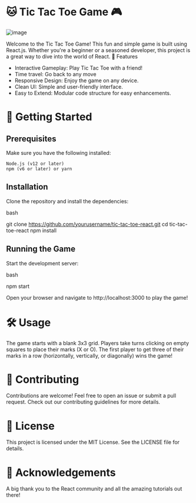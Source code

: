 
# 🐱 Tic Tac Toe Game 🎮

![image](https://github.com/user-attachments/assets/03937ed5-8fba-4c1f-ade1-dccd158656ea)


Welcome to the Tic Tac Toe Game! This fun and simple game is built using React.js. Whether you're a beginner or a seasoned developer, this project is a great way to dive into the world of React.
🎨 Features

- Interactive Gameplay: Play Tic Tac Toe with a friend!
- Time travel: Go back to any move
- Responsive Design: Enjoy the game on any device.
- Clean UI: Simple and user-friendly interface.
- Easy to Extend: Modular code structure for easy enhancements.

# 🚀 Getting Started

## Prerequisites

Make sure you have the following installed:

    Node.js (v12 or later)
    npm (v6 or later) or yarn

## Installation

Clone the repository and install the dependencies:

bash

git clone https://github.com/yourusername/tic-tac-toe-react.git
cd tic-tac-toe-react
npm install

## Running the Game

Start the development server:

bash

npm start

Open your browser and navigate to http://localhost:3000 to play the game!

# 🛠️ Usage

The game starts with a blank 3x3 grid. Players take turns clicking on empty squares to place their marks (X or O). The first player to get three of their marks in a row (horizontally, vertically, or diagonally) wins the game!

# 🤝 Contributing

Contributions are welcome! Feel free to open an issue or submit a pull request. Check out our contributing guidelines for more details.

# 📜 License

This project is licensed under the MIT License. See the LICENSE file for details.

# 🎉 Acknowledgements

A big thank you to the React community and all the amazing tutorials out there!
